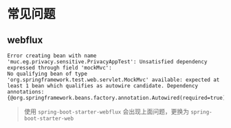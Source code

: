 # 常见问题

## webflux

```
Error creating bean with name 'muc.eg.privacy.sensitive.PrivacyAppTest': Unsatisfied dependency expressed through field 'mockMvc': 
No qualifying bean of type 'org.springframework.test.web.servlet.MockMvc' available: expected at least 1 bean which qualifies as autowire candidate. Dependency annotations: {@org.springframework.beans.factory.annotation.Autowired(required=true)}
```

> 使用 `spring-boot-starter-webflux` 会出现上面问题，更换为 `spring-boot-starter-web`